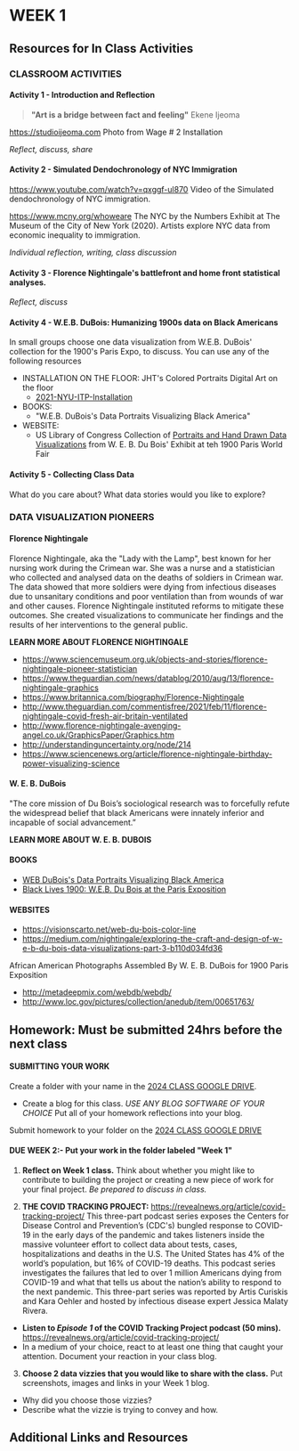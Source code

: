 # WEEK 1

## Resources for In Class Activities

### CLASSROOM ACTIVITIES

#### Activity 1 - Introduction and Reflection

> **"Art is a bridge between fact and feeling"**
> Ekene Ijeoma

https://studioijeoma.com  Photo from Wage # 2 Installation

_Reflect, discuss, share_

#### Activity 2 - Simulated Dendochronology of NYC Immigration

https://www.youtube.com/watch?v=qxggf-ul870  Video of the Simulated dendochronology of NYC immigration.

https://www.mcny.org/whoweare  The NYC by the Numbers Exhibit at The Museum of the City of New York (2020). Artists explore NYC data from economic inequality to immigration.

_Individual reflection, writing, class discussion_

#### Activity 3 - Florence Nightingale's battlefront and home front statistical analyses.

_Reflect, discuss_

#### Activity 4 - W.E.B. DuBois: Humanizing 1900s data on Black Americans


In small groups choose one data visualization from W.E.B. DuBois' collection for the 1900's Paris Expo, to discuss. You can use any of the following resources

- INSTALLATION ON THE FLOOR: JHT's Colored Portraits Digital Art on the floor
  - [2021-NYU-ITP-Installation](https://jht1493.github.io/2021-NYU-ITP-Installation/?v=2023-10-27-10:26:42)
- BOOKS:
  - "W.E.B. DuBois's Data Portraits Visualizing Black America"
- WEBSITE:
  - US Library of Congress Collection of [Portraits and Hand Drawn Data Visualizations](http://metadeepmix.com/webdb/webdb/) from W. E. B. Du Bois' Exhibit at teh 1900 Paris World Fair

#### Activity 5 - Collecting Class Data
What do you care about?  What data stories would you like to explore?

### DATA VISUALIZATION PIONEERS

#### Florence Nightingale

Florence Nightingale, aka the "Lady with the Lamp", best known for her nursing work during the Crimean war. She was a nurse and a statistician who collected and analysed data on the deaths of soldiers in Crimean war. The data showed that more soldiers were dying from infectious diseases due to unsanitary conditions and poor ventilation than from wounds of war and other causes. Florence Nightingale instituted reforms to mitigate these outcomes. She created visualizations to communicate her findings and the results of her interventions to the general public.

**LEARN MORE ABOUT FLORENCE NIGHTINGALE**

- https://www.sciencemuseum.org.uk/objects-and-stories/florence-nightingale-pioneer-statistician
- https://www.theguardian.com/news/datablog/2010/aug/13/florence-nightingale-graphics
- https://www.britannica.com/biography/Florence-Nightingale
- http://www.theguardian.com/commentisfree/2021/feb/11/florence-nightingale-covid-fresh-air-britain-ventilated
- http://www.florence-nightingale-avenging-angel.co.uk/GraphicsPaper/Graphics.htm
- http://understandinguncertainty.org/node/214
- https://www.sciencenews.org/article/florence-nightingale-birthday-power-visualizing-science

#### W. E. B. DuBois

"The core mission of Du Bois’s sociological research was to forcefully refute the widespread belief that black Americans were innately inferior and incapable of social advancement.”

**LEARN MORE ABOUT W. E. B. DUBOIS**

#### BOOKS

- [WEB DuBois's Data Portraits Visualizing Black America](https://www.amazon.com/W-Boiss-Data-Portraits-Visualizing/dp/1616897066/ref=sr_1_1_sspa?crid=2UOK152V8MZKH&keywords=web+dubois+data+portraits&qid=1644337640&s=books&sprefix=WEB+dubois+data+p%2Cstripbooks%2C63&sr=1-1-spons&psc=1&spLa=ZW5jcnlwdGVkUXVhbGlmaWVyPUFHQlhERFc3UjgySDImZW5jcnlwdGVkSWQ9QTA1NDE0NTRGWVBQTEJKQVBYSEgmZW5jcnlwdGVkQWRJZD1BMDUwNjQyNDJHWDdOWjZBMTJQVDUmd2lkZ2V0TmFtZT1zcF9hdGYmYWN0aW9uPWNsaWNrUmVkaXJlY3QmZG9Ob3RMb2dDbGljaz10cnVl)
- [Black Lives 1900: W.E.B. Du Bois at the Paris Exposition](https://www.amazon.com/Black-Lives-1900-B-Exposition/dp/B07XYNRPYG/ref=pd_bxgy_img_1/142-0865404-1076502?pd_rd_w=Dy342&pf_rd_p=6b3eefea-7b16-43e9-bc45-2e332cbf99da&pf_rd_r=XJKX80RCF87VN63ENW51&pd_rd_r=765a3abe-e689-4cfa-a9ef-c283eaa7dfc7&pd_rd_wg=lJFM2&pd_rd_i=B07XYNRPYG&psc=1)

#### WEBSITES

- https://visionscarto.net/web-du-bois-color-line
- https://medium.com/nightingale/exploring-the-craft-and-design-of-w-e-b-du-bois-data-visualizations-part-3-b110d034fd36

African American Photographs Assembled By W. E. B. DuBois for 1900 Paris Exposition

- http://metadeepmix.com/webdb/webdb/
- http://www.loc.gov/pictures/collection/anedub/item/00651763/


## Homework: Must be submitted 24hrs before the next class

#### SUBMITTING YOUR WORK

Create a folder with your name in the [2024 CLASS GOOGLE DRIVE](https://drive.google.com/drive/folders/1-eAZBi_zSsF0js8m4by278C5qfIdX5OI?usp=sharing). 

- Create a blog for this class. _USE ANY BLOG SOFTWARE OF YOUR CHOICE_ Put all of your homework reflections into your blog.

Submit homework to your folder on the [2024 CLASS GOOGLE DRIVE](https://drive.google.com/drive/folders/1-eAZBi_zSsF0js8m4by278C5qfIdX5OI?usp=sharing)

#### DUE WEEK 2:- Put your work in the folder labeled "Week 1"

1. **Reflect on Week 1 class.** Think about whether you might like to contribute to building the project or creating a new piece of work for your final project. _Be prepared to discuss in class._

2. **THE COVID TRACKING PROJECT:** https://revealnews.org/article/covid-tracking-project/
   This three-part podcast series exposes the Centers for Disease Control and Prevention’s (CDC's) bungled response to COVID-19 in the early days of the pandemic and takes listeners inside the massive volunteer effort to collect data about tests, cases, hospitalizations and deaths in the U.S. The United States has 4% of the world’s population, but 16% of COVID-19 deaths. This podcast series investigates the failures that led to over 1 million Americans dying from COVID-19 and what that tells us about the nation’s ability to respond to the next pandemic. This three-part series was reported by Artis Curiskis and Kara Oehler and hosted by infectious disease expert Jessica Malaty Rivera.

- **Listen to _Episode 1_ of the COVID Tracking Project podcast (50 mins).** https://revealnews.org/article/covid-tracking-project/
- In a medium of your choice, react to at least one thing that caught your attention. Document your reaction in your class blog.

3. **Choose 2 data vizzies that you would like to share with the class.** Put screenshots, images and links in your Week 1 blog.

- Why did you choose those vizzies?
- Describe what the vizzie is trying to convey and how.

## Additional Links and Resources

